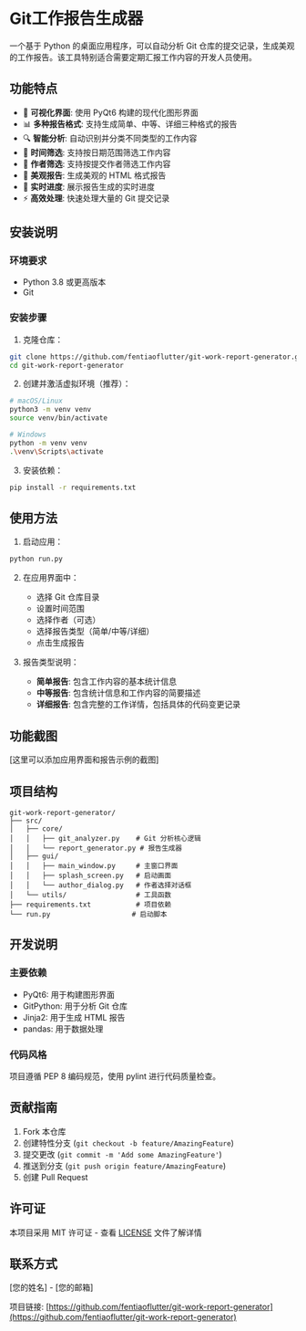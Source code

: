 # Git工作报告生成器

一个基于 Python 的桌面应用程序，可以自动分析 Git 仓库的提交记录，生成美观的工作报告。该工具特别适合需要定期汇报工作内容的开发人员使用。

## 功能特点

- 🚀 **可视化界面**: 使用 PyQt6 构建的现代化图形界面
- 📊 **多种报告格式**: 支持生成简单、中等、详细三种格式的报告
- 🔍 **智能分析**: 自动识别并分类不同类型的工作内容
- 📅 **时间筛选**: 支持按日期范围筛选工作内容
- 👥 **作者筛选**: 支持按提交作者筛选工作内容
- 🎨 **美观报告**: 生成美观的 HTML 格式报告
- 🔄 **实时进度**: 展示报告生成的实时进度
- ⚡️ **高效处理**: 快速处理大量的 Git 提交记录

## 安装说明

### 环境要求

- Python 3.8 或更高版本
- Git

### 安装步骤

1. 克隆仓库：
```bash
git clone https://github.com/fentiaoflutter/git-work-report-generator.git
cd git-work-report-generator
```

2. 创建并激活虚拟环境（推荐）：
```bash
# macOS/Linux
python3 -m venv venv
source venv/bin/activate

# Windows
python -m venv venv
.\venv\Scripts\activate
```

3. 安装依赖：
```bash
pip install -r requirements.txt
```

## 使用方法

1. 启动应用：
```bash
python run.py
```

2. 在应用界面中：
   - 选择 Git 仓库目录
   - 设置时间范围
   - 选择作者（可选）
   - 选择报告类型（简单/中等/详细）
   - 点击生成报告

3. 报告类型说明：
   - **简单报告**: 包含工作内容的基本统计信息
   - **中等报告**: 包含统计信息和工作内容的简要描述
   - **详细报告**: 包含完整的工作详情，包括具体的代码变更记录

## 功能截图

[这里可以添加应用界面和报告示例的截图]

## 项目结构

```
git-work-report-generator/
├── src/
│   ├── core/
│   │   ├── git_analyzer.py    # Git 分析核心逻辑
│   │   └── report_generator.py # 报告生成器
│   ├── gui/
│   │   ├── main_window.py     # 主窗口界面
│   │   ├── splash_screen.py   # 启动画面
│   │   └── author_dialog.py   # 作者选择对话框
│   └── utils/                 # 工具函数
├── requirements.txt           # 项目依赖
└── run.py                    # 启动脚本
```

## 开发说明

### 主要依赖

- PyQt6: 用于构建图形界面
- GitPython: 用于分析 Git 仓库
- Jinja2: 用于生成 HTML 报告
- pandas: 用于数据处理

### 代码风格

项目遵循 PEP 8 编码规范，使用 pylint 进行代码质量检查。

## 贡献指南

1. Fork 本仓库
2. 创建特性分支 (`git checkout -b feature/AmazingFeature`)
3. 提交更改 (`git commit -m 'Add some AmazingFeature'`)
4. 推送到分支 (`git push origin feature/AmazingFeature`)
5. 创建 Pull Request

## 许可证

本项目采用 MIT 许可证 - 查看 [LICENSE](LICENSE) 文件了解详情

## 联系方式

[您的姓名] - [您的邮箱]

项目链接: [https://github.com/fentiaoflutter/git-work-report-generator](https://github.com/fentiaoflutter/git-work-report-generator) 
